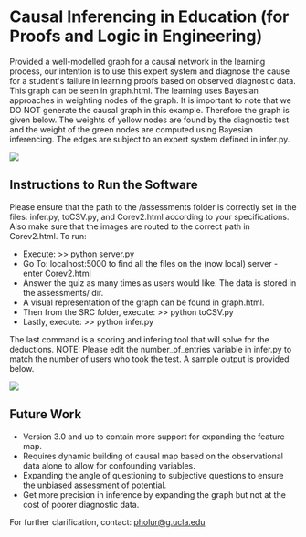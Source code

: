 # Causal Inferencing in Education (for Proofs and Logic in Engineering)

Provided a well-modelled graph for a causal network in the learning process, our intention is to use this expert system and diagnose the cause for a student's failure in learning proofs based on observed diagnostic data. This graph can be seen in graph.html. The learning uses Bayesian approaches in weighting nodes of the graph. It is important to note that we DO NOT generate the causal graph in this example. Therefore the graph is given below. The weights of yellow nodes are found by the diagnostic test and the weight of the green nodes are computed using Bayesian inferencing. The edges are subject to an expert system defined in infer.py.

![](https://github.com/pholur/Causal_Inf_Model/blob/master/knowledge_graph.png)

## Instructions to Run the Software

Please ensure that the path to the /assessments folder is correctly set in the files: infer.py, toCSV.py, and Corev2.html according to your specifications. Also make sure that the images are routed to the correct path in Corev2.html. To run:
* Execute: >> python server.py
* Go To: localhost:5000 to find all the files on the (now local) server - enter Corev2.html
* Answer the quiz as many times as users would like. The data is stored in the assessments/ dir.
* A visual representation of the graph can be found in graph.html.
* Then from the SRC folder, execute: >> python toCSV.py
* Lastly, execute: >> python infer.py

The last command is a scoring and infering tool that will solve for the deductions. NOTE: Please edit the number_of_entries variable in infer.py to match the number of users who took the test. A sample output is provided below.

![](https://github.com/pholur/Causal_Inf_Model/blob/master/sample_op.png)


## Future Work

* Version 3.0 and up to contain more support for expanding the feature map.
* Requires dynamic building of causal map based on the observational data alone to allow for confounding variables.
* Expanding the angle of questioning to subjective questions to ensure the unbiased assessment of potential.
* Get more precision in inference by expanding the graph but not at the cost of poorer diagnostic data.

For further clarification, contact: pholur@g.ucla.edu

